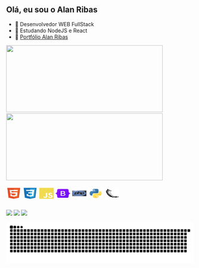 ## Olá, eu sou o Alan Ribas
- 👀 Desenvolvedor WEB FullStack
- 🌱 Estudando NodeJS e React
- :rocket: [Portfólio Alan Ribas](https://portfolio-alan.vercel.app)

<div style="display: inline-inlineblock">
  <a href="https://github.com/Alan-RiBas" >
  <img style="display: inline" width="420em" height="180em" src="https://github-readme-stats.vercel.app/api?username=Alan-RiBas&show_icons=true&theme=dark&include_all_commits=true&count_private=true"/>
  <img style="display: inline-block" width="420em" height="180em" src="https://github-readme-stats.vercel.app/api/top-langs/?username=Alan-RiBas&layout=compact&langs_count=7&theme=dark"/>
</div>
  
  </div>
<div style="display: inline-block"><br>
  <img align="center" alt="Alan-HTML" height="30" width="40" src="https://raw.githubusercontent.com/devicons/devicon/master/icons/html5/html5-original.svg">
  <img align="center" alt="Alan-CSS" height="30" width="40" src="https://raw.githubusercontent.com/devicons/devicon/master/icons/css3/css3-original.svg">
  <img align="center" alt="Alan-Js" height="30" width="40" src="https://raw.githubusercontent.com/devicons/devicon/master/icons/javascript/javascript-plain.svg">
  <img align="center" alt="Alan-Bootstrap" height="30" width="40" src="https://raw.githubusercontent.com/devicons/devicon/master/icons/bootstrap/bootstrap-original.svg">
  <img align="center" alt="Alan-php" height="30" width="40" src="https://raw.githubusercontent.com/devicons/devicon/master/icons/php/php-original.svg">
  <img align="center" alt="Alan-python" height="30" width="40" src="https://raw.githubusercontent.com/devicons/devicon/master/icons/python/python-original.svg">
  <img align="center" alt="Alan-flask" height="30" width="40" background-color="white" src="https://raw.githubusercontent.com/devicons/devicon/master/icons/flask/flask-original.svg">
</div>

##

<div> 
  <a href="https://instagram.com/alan.b.ribas" target="_blank"><img src="https://img.shields.io/badge/-Instagram-%23E4405F?style=for-the-badge&logo=instagram&logoColor=white" target="_blank"></a>
 	<a href = "mailto:alanbatista.ribas@gmail.com"><img src="https://img.shields.io/badge/-Gmail-%23333?style=for-the-badge&logo=gmail&logoColor=white" target="_blank"></a>
  <a href="https://www.linkedin.com/in/alan-batista-2b60a61a2/" target="_blank"><img src="https://img.shields.io/badge/-LinkedIn-%230077B5?style=for-the-badge&logo=linkedin&logoColor=white" target="_blank"></a> 
 
  ![Snake animation](https://github.com/Alan-RiBas/Alan-RiBas/blob/output/github-contribution-grid-snake.svg)
 
</div>
